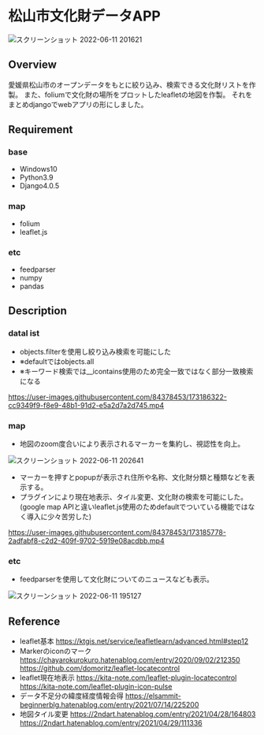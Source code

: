 
# 松山市文化財データAPP
![スクリーンショット 2022-06-11 201621](https://user-images.githubusercontent.com/84378453/173185716-515c104f-79f3-4e86-b17a-755c36a9fe70.png)

## Overview
愛媛県松山市のオープンデータをもとに絞り込み、検索できる文化財リストを作製。
また、foliumで文化財の場所をプロットしたleafletの地図を作製。
それをまとめdjangoでwebアプリの形にしました。

## Requirement
### base
- Windows10
- Python3.9
- Django4.0.5
### map
- folium
- leaflet.js
### etc
- feedparser
- numpy
- pandas


## Description
### datal ist
- objects.filterを使用し絞り込み検索を可能にした
- ※defaultではobjects.all
- ※キーワード検索では__icontains使用のため完全一致ではなく部分一致検索になる


https://user-images.githubusercontent.com/84378453/173186322-cc9349f9-f8e9-48b1-91d2-e5a2d7a2d745.mp4



### map
- 地図のzoom度合いにより表示されるマーカーを集約し、視認性を向上。


![スクリーンショット 2022-06-11 202641](https://user-images.githubusercontent.com/84378453/173185930-44d00391-f32a-40bf-b476-38638ac12e20.png)

- マーカーを押すとpopupが表示され住所や名称、文化財分類と種類などを表示する。
- プラグインにより現在地表示、タイル変更、文化財の検索を可能にした。(google map APIと違いleaflet.js使用のためdefaultでついている機能ではなく導入に少々苦労した)


https://user-images.githubusercontent.com/84378453/173185778-2adfabf8-c2d2-409f-9702-5919e08acdbb.mp4


### etc
- feedparserを使用して文化財についてのニュースなども表示。


![スクリーンショット 2022-06-11 195127](https://user-images.githubusercontent.com/84378453/173185699-aebfaa72-1303-482b-80a5-91de6f5ae4fb.png)


## Reference
- leaflet基本
https://ktgis.net/service/leafletlearn/advanced.html#step12
- Markerのiconのマーク
https://chayarokurokuro.hatenablog.com/entry/2020/09/02/212350
https://github.com/domoritz/leaflet-locatecontrol
- leaflet現在地表示
https://kita-note.com/leaflet-plugin-locatecontrol
https://kita-note.com/leaflet-plugin-icon-pulse
- データ不足分の緯度経度情報会得
https://elsammit-beginnerblg.hatenablog.com/entry/2021/07/14/225200
- 地図タイル変更
https://2ndart.hatenablog.com/entry/2021/04/28/164803
https://2ndart.hatenablog.com/entry/2021/04/29/111336
